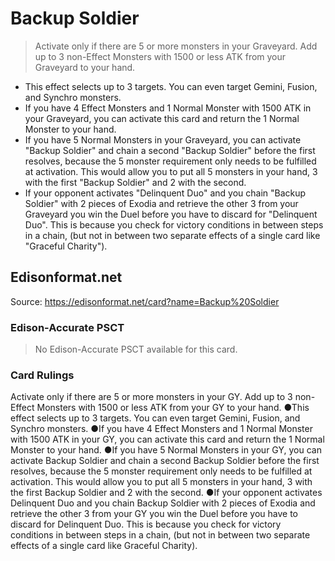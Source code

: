 # Backup Soldier

> Activate only if there are 5 or more monsters in your Graveyard. Add up to 3 non-Effect Monsters with 1500 or less ATK from your Graveyard to your hand.

*   This effect selects up to 3 targets. You can even target Gemini, Fusion, and Synchro monsters.
*   If you have 4 Effect Monsters and 1 Normal Monster with 1500 ATK in your Graveyard, you can activate this card and return the 1 Normal Monster to your hand.
*   If you have 5 Normal Monsters in your Graveyard, you can activate "Backup Soldier" and chain a second "Backup Soldier" before the first resolves, because the 5 monster requirement only needs to be fulfilled at activation. This would allow you to put all 5 monsters in your hand, 3 with the first "Backup Soldier" and 2 with the second.
*   If your opponent activates "Delinquent Duo" and you chain "Backup Soldier" with 2 pieces of Exodia and retrieve the other 3 from your Graveyard you win the Duel before you have to discard for "Delinquent Duo". This is because you check for victory conditions in between steps in a chain, (but not in between two separate effects of a single card like "Graceful Charity").

## Edisonformat.net

Source: https://edisonformat.net/card?name=Backup%20Soldier

### Edison-Accurate PSCT

> No Edison-Accurate PSCT available for this card.

### Card Rulings

Activate only if there are 5 or more monsters in your GY. Add up to 3 non-Effect Monsters with 1500 or less ATK from your GY to your hand.
●This effect selects up to 3 targets. You can even target Gemini, Fusion, and Synchro monsters.
●If you have 4 Effect Monsters and 1 Normal Monster with 1500 ATK in your GY, you can activate this card and return the 1 Normal Monster to your hand.
●If you have 5 Normal Monsters in your GY, you can activate Backup Soldier and chain a second Backup Soldier before the first resolves, because the 5 monster requirement only needs to be fulfilled at activation. This would allow you to put all 5 monsters in your hand, 3 with the first Backup Soldier and 2 with the second.
●If your opponent activates Delinquent Duo and you chain Backup Soldier with 2 pieces of Exodia and retrieve the other 3 from your GY you win the Duel before you have to discard for Delinquent Duo. This is because you check for victory conditions in between steps in a chain, (but not in between two separate effects of a single card like Graceful Charity).
            